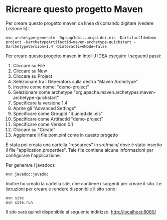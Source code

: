 # Ricreare questo progetto Maven

Per creare questo progetto maven da linea di comando digitare (vedere Lezione 5):

	mvn archetype:generate -DgroupId=it.unipd.dei.eis -DartifactId=demo-project -DarchetypeArtifactId=maven-archetype-quickstart -DarchetypeVersion=1.4 -DinteractiveMode=false

Per creare questo progetto maven in IntelliJ IDEA eseguire i seguenti passi:

1. Cliccare su File
2. Cliccare su New
3. Cliccare su Project
4. Selezionare tra i Generators sulla destra "Maven Archetype"
5. Inserire come nome: "demo-project"
6. Selezionare come archetype "org.apache.maven.archetypes:maven-archetype-quickstart"
7. Specificare la versione 1.4
8. Aprire gli "Advanced Settings"
9. Specificare come GroupId "it.unipd.dei.eis"
10. Specificare come ArtifactId "demo-project"
11. Specificare come Version 0.1
12. Cliccare su "Create"
13. Aggiornare il file pom.xml come in questo progetto

È stata poi creata una cartella "resources" in src/main/ dove è stato inserito il file "application.properties".
Tale file contiene alcune informazioni per configurare l'applicazione.

Per generare i javadocs

    mvn javadoc:javadoc

Inoltre ho creato la cartella site, che contiene i sorgenti per creare il sito. 
Le istruzioni per creare e rendere disponibile il sito sono:

    mvn site
    mvn site:run

Il sito sarà quindi disponibile al seguente indirizzo: [http://localhost:8080/](http://localhost:8080/)